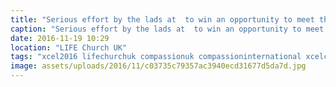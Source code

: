 ```yaml
---
title: "Serious effort by the lads at  to win an opportunity to meet their sponsored @compassionuk child"
caption: "Serious effort by the lads at  to win an opportunity to meet their sponsored @compassionuk child"
date: 2016-11-19 10:29
location: "LIFE Church UK"
tags: "xcel2016 lifechurchuk compassionuk compassioninternational xcelconf"
image: assets/uploads/2016/11/c03735c79357ac3940ecd31677d5da7d.jpg
---
```

